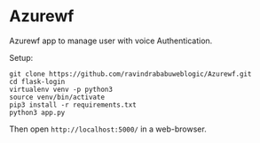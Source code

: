 # Azurewf

Azurewf app to manage user with voice Authentication.
  
Setup:
```
git clone https://github.com/ravindrababuweblogic/Azurewf.git
cd flask-login
virtualenv venv -p python3
source venv/bin/activate
pip3 install -r requirements.txt
python3 app.py
```

Then open ```http://localhost:5000/``` in a web-browser.
